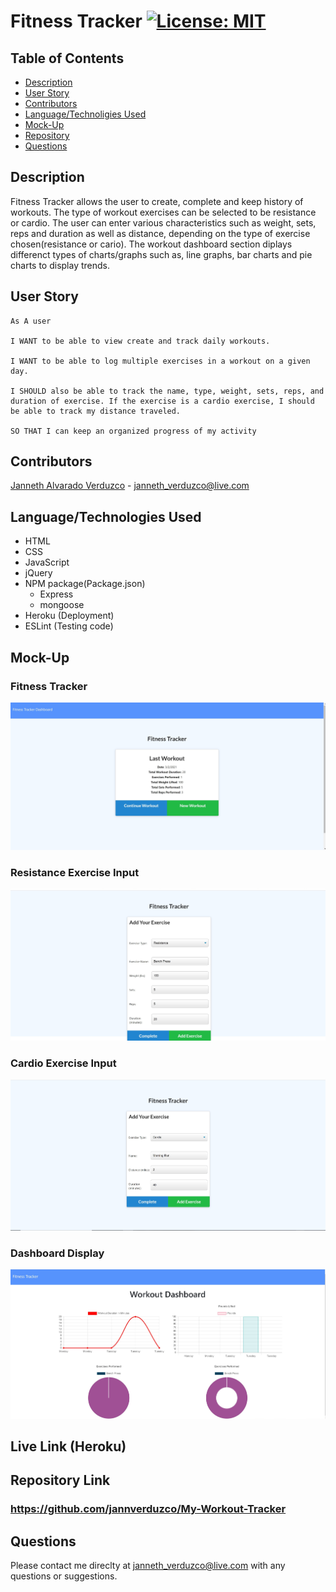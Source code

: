 # Fitness Tracker [![License: MIT](https://img.shields.io/badge/License-MIT-yellow.svg)](https://opensource.org/licenses/MIT)

## Table of Contents
  * [Description](#Description)
  * [User Story](#User-Story)
  * [Contributors](#Contributors)
  * [Language/Technoligies Used](#Language/Technologies-Used)
  * [Mock-Up](#Mock-Up)    
  * [Repository](#Repository-Link)
  * [Questions](#Questions)


## Description 
Fitness Tracker allows the user to create, complete and keep history of workouts. The type of workout exercises can be selected to be resistance or cardio. The user can enter various characteristics such as weight, sets, reps and duration as well as distance, depending on the type of exercise chosen(resistance or cario). The workout dashboard section diplays differenct types of charts/graphs such as, line graphs, bar charts and pie charts to display trends.


## User Story
```
As A user

I WANT to be able to view create and track daily workouts. 

I WANT to be able to log multiple exercises in a workout on a given day. 

I SHOULD also be able to track the name, type, weight, sets, reps, and duration of exercise. If the exercise is a cardio exercise, I should be able to track my distance traveled.

SO THAT I can keep an organized progress of my activity
```
## Contributors
 [Janneth Alvarado Verduzco](https://github.com/jannverduzco) - janneth_verduzco@live.com


## Language/Technologies Used
* HTML
* CSS
* JavaScript
* jQuery
* NPM package(Package.json)
   * Express
   * mongoose
* Heroku (Deployment)
* ESLint (Testing code)

## Mock-Up 

### Fitness Tracker
![GitHub Logo](images/mainDisplay.jpg)

### Resistance Exercise Input
![GitHub Logo](images/resistanceInput.jpg)

### Cardio Exercise Input
![GitHub Logo](images/cardioInput.jpg)

### Dashboard Display
![GitHub Logo](images/dashboard.jpg)


## Live Link (Heroku)
### 

## Repository Link
### https://github.com/jannverduzco/My-Workout-Tracker

 ## Questions
 Please contact me direclty at [janneth_verduzco@live.com](janneth_verduzco@live.com) with any questions or suggestions.